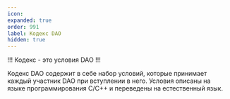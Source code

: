```yaml
---
icon: 
expanded: true
order: 991
label: Кодекс DAO
hidden: true
---
```


<!-- Кодекс DAO является совокупностью программного кода цифровых договоров (смарт-контрактов), детального текстового описания их содержания на естественном языке, и параметры работы, которые влияют на работу DAO.  -->


!!! Кодекс - 
это условия DAO
!!!

Кодекс DAO содержит в себе набор условий, которые принимает каждый участник DAO при вступлении в него. Условия описаны на языке программирования C/C++ и переведены на естественный язык.


<!-- Кодекс публикуется в блокчейне, где каждый участник может проверить его содержание. -->

